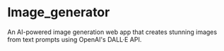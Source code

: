 # Image_generator
An AI-powered image generation web app that creates stunning images from text prompts using OpenAI's DALL·E API.
